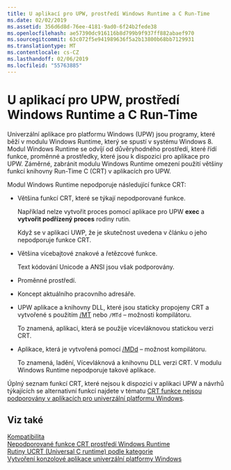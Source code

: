 ```yaml
---
title: U aplikací pro UPW, prostředí Windows Runtime a C Run-Time
ms.date: 02/02/2019
ms.assetid: 356d6d8d-76ee-4181-9ad0-6f24b2fede38
ms.openlocfilehash: ae57390dc916116b8d799b9f937ff882abaef970
ms.sourcegitcommit: 63c072f5e941989636f5a2b13800b68bb7129931
ms.translationtype: MT
ms.contentlocale: cs-CZ
ms.lasthandoff: 02/06/2019
ms.locfileid: "55763885"
---
```

# <a name="uwp-apps-the-windows-runtime-and-the-c-run-time"></a>U aplikací pro UPW, prostředí Windows Runtime a C Run-Time

Univerzální aplikace pro platformu Windows (UPW) jsou programy, které běží v modulu Windows Runtime, který se spustí v systému Windows 8. Modul Windows Runtime se odvíjí od důvěryhodného prostředí, které řídí funkce, proměnné a prostředky, které jsou k dispozici pro aplikace pro UPW. Záměrné, zabránit modulu Windows Runtime omezení použití většiny funkcí knihovny Run-Time C (CRT) v aplikacích pro UPW.

Modul Windows Runtime nepodporuje následující funkce CRT:

- Většina funkcí CRT, které se týkají nepodporované funkce.

   Například nelze vytvořit proces pomocí aplikace pro UPW **exec** a **vytvořit podřízený proces** rodiny rutin.

   Když se v aplikaci UWP, že je skutečnost uvedena v článku o jeho nepodporuje funkce CRT.

- Většina vícebajtové znakové a řetězcové funkce.

   Text kódování Unicode a ANSI jsou však podporovány.

- Proměnné prostředí.

- Koncept aktuálního pracovního adresáře.

- UPW aplikace a knihovny DLL, které jsou staticky propojeny CRT a vytvořené s použitím [/MT](../build/reference/md-mt-ld-use-run-time-library.md) nebo `/MTd` – možnosti kompilátoru.

   To znamená, aplikaci, která se použije vícevláknovou statickou verzi CRT.

- Aplikace, která je vytvořená pomocí [/MDd](../build/reference/md-mt-ld-use-run-time-library.md) – možnost kompilátoru.

   To znamená, ladění, Vícevláknová a knihovnu DLL verzi CRT. V modulu Windows Runtime nepodporuje takové aplikace.

Úplný seznam funkcí CRT, které nejsou k dispozici v aplikaci UPW a návrhů týkajících se alternativní funkcí najdete v tématu [CRT funkce nejsou podporovány v aplikacích pro univerzální platformu Windows](../cppcx/crt-functions-not-supported-in-universal-windows-platform-apps.md).

## <a name="see-also"></a>Viz také

[Kompatibilita](../c-runtime-library/compatibility.md)<br/>
[Nepodporované funkce CRT prostředí Windows Runtime](../c-runtime-library/windows-runtime-unsupported-crt-functions.md)<br/>
[Rutiny UCRT (Universal C runtime) podle kategorie](../c-runtime-library/run-time-routines-by-category.md)<br/>
[Vytvoření konzolové aplikace univerzální platformy Windows](/windows/uwp/launch-resume/console-uwp)

